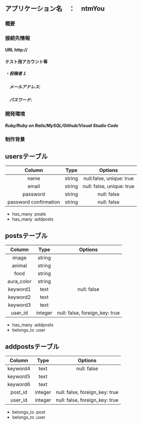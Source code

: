 ## アプリケーション名　：　ntmYou

### 概要
##### 

### 接続先情報
#### URL http://

#### テスト用アカウント等
##### ・投稿者１
##### 　メールアドレス:
##### 　パスワード:

### 開発環境
##### Ruby/Ruby on Rails/MySQL/Github/Visual Studio Code

### 制作背景
##### 

## usersテーブル
|Column|Type|Options|
|:----:|:----:|:----:|
|name|string|null:false, unique: true|
|email|string|null: false, unique: true|
|password|string|null: false|
|password confirmation|string|null: false|

- has_many :poats
- has_many :addposts

## postsテーブル
|Column|Type|Options|
|:----:|:----:|:----:|
|image|string|
|animal|string|
|food|string|
|aura_color|string|
|keyword1|text|null: false|
|keyword2|text|
|keyword3|text|
|user_id|integer|null: false, foreign_key: true|

- has_many :addposts
- belongs_to :user

## addpostsテーブル
|Column|Type|Options|
|:----:|:----:|:----:|
|keyword4|text|null: false|
|keyword5|text|
|keyword6|text|
|post_id|integer|null: false, foreign_key: true|
|user_id|integer|null: false, foreign_key: true|

- belongs_to :post
- belongs_to :user